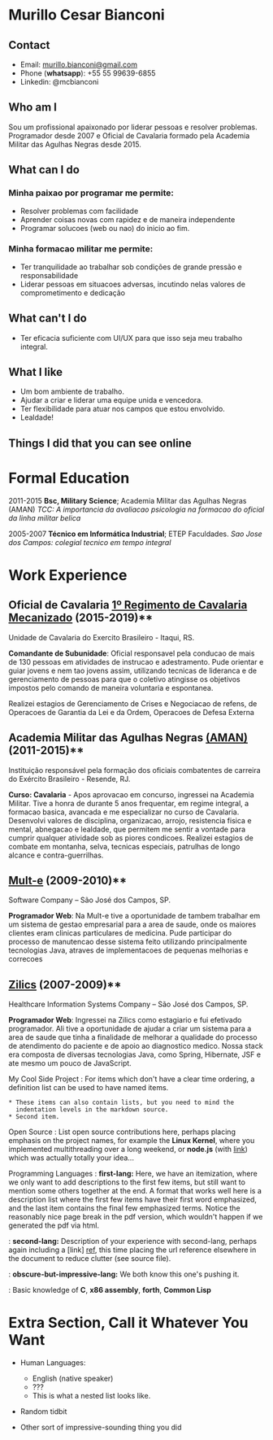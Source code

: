 Murillo Cesar Bianconi
======================

## Contact
- Email: murillo.bianconi@gmail.com
- Phone (**whatsapp**): +55 55 99639-6855
- Linkedin: @mcbianconi


## Who am I
Sou um profissional apaixonado por liderar pessoas e resolver problemas. Programador desde 2007 e Oficial de Cavalaria formado pela Academia Militar das Agulhas Negras desde 2015.


## What can I do
### Minha paixao por programar me permite:
- Resolver problemas com facilidade
- Aprender coisas novas com rapidez e de maneira independente
- Programar solucoes (web ou nao) do inicio ao fim.

### Minha formacao militar me permite:
- Ter tranquilidade ao trabalhar sob condições de grande pressão e responsabilidade
- Liderar pessoas em situacoes adversas, incutindo nelas valores de comprometimento e dedicação


## What can't I do
- Ter eficacia suficiente com UI/UX para que isso seja meu trabalho integral.

## What I like
- Um bom ambiente de trabalho.
- Ajudar a criar e liderar uma equipe unida e vencedora.
- Ter flexibilidade para atuar nos campos que estou envolvido.
- Lealdade!

## Things I did that you can see online

# Formal Education

2011-2015
    **Bsc, Military Science**; Academia Militar das Agulhas Negras (AMAN)
    *TCC: A importancia da avaliacao psicologia na formacao do oficial da linha militar belica*

2005-2007
    **Técnico em Informática Industrial**; ETEP Faculdades.
    *Sao Jose dos Campos: colegial tecnico em tempo integral*

# Work Experience

## Oficial de Cavalaria [1º Regimento de Cavalaria Mecanizado](http://www.1rcmec.eb.mil.br) (2015-2019)**
Unidade de Cavalaria do Exercito Brasileiro - Itaqui, RS.

**Comandante de Subunidade**: Oficial responsavel pela conducao de mais de 130 pessoas em atividades de instrucao e adestramento.
Pude orientar e guiar jovens e nem tao jovens assim, utilizando tecnicas de lideranca e de gerenciamento de pessoas para que o coletivo atingisse os objetivos impostos pelo comando de maneira voluntaria e espontanea.

Realizei estagios de Gerenciamento de Crises e Negociacao de refens, de Operacoes de Garantia da Lei e da Ordem, Operacoes de Defesa Externa


## Academia Militar das Agulhas Negras [(AMAN)](http://www.aman.eb.mil.br/) (2011-2015)**
 Instituição responsável pela formação dos oficiais combatentes de carreira do Exército Brasileiro - Resende, RJ.

 **Curso: Cavalaria** - Apos aprovacao em concurso, ingressei na Academia Militar. Tive a honra de durante 5 anos frequentar, em regime integral, a formacao basica, avancada e me especializar no curso de Cavalaria.
 Desenvolvi valores de disciplina, organizacao, arrojo, resistencia fisica e mental, abnegacao e lealdade, que permitem me sentir a vontade para cumprir qualquer atividade sob as piores condicoes.
 Realizei estagios de combate em montanha, selva, tecnicas especiais, patrulhas de longo alcance e contra-guerrilhas.


## [Mult-e](https://www.mult-e.com.br/) (2009-2010)**
Software Company – São José dos Campos, SP.

**Programador Web**: Na Mult-e tive a oportunidade de tambem trabalhar em um sistema de gestao empresarial para a area de saude, onde os maiores clientes eram clinicas particulares de medicina. Pude participar do processo de manutencao desse sistema feito utilizando principalmente tecnologias Java, atraves de implementacoes de pequenas melhorias e correcoes


## [Zilics](https://www.facebook.com/pages/Zilics-Sistemas-de-informa%C3%A7%C3%A3o-em-sa%C3%BAde/115528501790607) (2007-2009)**
Healthcare Information Systems Company – São José dos Campos, SP.

**Programador Web**: Ingressei na Zilics como estagiario e fui efetivado programador. Ali tive a oportunidade de ajudar a criar um sistema para a area de saude que tinha a finalidade de melhorar a qualidade do processo de atendimento do paciente e de apoio ao diagnostico medico. Nossa stack era composta de diversas tecnologias Java, como Spring, Hibernate, JSF e ate mesmo um pouco de JavaScript.


My Cool Side Project
:   For items which don't have a clear time ordering, a definition
    list can be used to have named items.

    * These items can also contain lists, but you need to mind the
      indentation levels in the markdown source.
    * Second item.

Open Source
:   List open source contributions here, perhaps placing emphasis on
    the project names, for example the **Linux Kernel**, where you
    implemented multithreading over a long weekend, or **node.js**
    (with [link](http://nodejs.org)) which was actually totally
    your idea...

Programming Languages
:   **first-lang:** Here, we have an itemization, where we only want
    to add descriptions to the first few items, but still want to
    mention some others together at the end. A format that works well
    here is a description list where the first few items have their
    first word emphasized, and the last item contains the final few
    emphasized terms. Notice the reasonably nice page break in the pdf
    version, which wouldn't happen if we generated the pdf via html.

:   **second-lang:** Description of your experience with second-lang,
    perhaps again including a [link] [ref], this time placing the url
    reference elsewhere in the document to reduce clutter (see source
    file). 

:   **obscure-but-impressive-lang:** We both know this one's pushing
    it.

:   Basic knowledge of **C**, **x86 assembly**, **forth**, **Common Lisp**

[ref]: https://github.com/githubuser/superlongprojectname

# Extra Section, Call it Whatever You Want

* Human Languages:

     * English (native speaker)
     * ???
     * This is what a nested list looks like.

* Random tidbit

* Other sort of impressive-sounding thing you did
